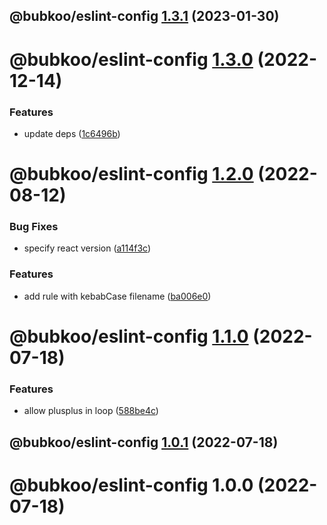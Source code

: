 ## @bubkoo/eslint-config [1.3.1](https://github.com/bubkoo/configs/compare/@bubkoo/eslint-config@1.3.0...@bubkoo/eslint-config@1.3.1) (2023-01-30)

# @bubkoo/eslint-config [1.3.0](https://github.com/bubkoo/configs/compare/@bubkoo/eslint-config@1.2.0...@bubkoo/eslint-config@1.3.0) (2022-12-14)


### Features

* update deps ([1c6496b](https://github.com/bubkoo/configs/commit/1c6496b5683e138e66529a7e51f7b4cd788676b8))

# @bubkoo/eslint-config [1.2.0](https://github.com/bubkoo/configs/compare/@bubkoo/eslint-config@1.1.0...@bubkoo/eslint-config@1.2.0) (2022-08-12)


### Bug Fixes

* specify react version ([a114f3c](https://github.com/bubkoo/configs/commit/a114f3c1dabc4fab3d8bc09975a05950b62ec4e8))


### Features

* add rule with kebabCase filename ([ba006e0](https://github.com/bubkoo/configs/commit/ba006e06e5ccb6e609d7e3c400538ce72013ee01))

# @bubkoo/eslint-config [1.1.0](https://github.com/bubkoo/configs/compare/@bubkoo/eslint-config@1.0.1...@bubkoo/eslint-config@1.1.0) (2022-07-18)


### Features

* allow plusplus in loop ([588be4c](https://github.com/bubkoo/configs/commit/588be4cbabdcf04502dcdd202bad73d5063c165b))

## @bubkoo/eslint-config [1.0.1](https://github.com/bubkoo/configs/compare/@bubkoo/eslint-config@1.0.0...@bubkoo/eslint-config@1.0.1) (2022-07-18)

# @bubkoo/eslint-config 1.0.0 (2022-07-18)
